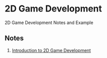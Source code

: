 # 2D Game Development

2D Game Development Notes and Example

## Notes

1. [Introduction to 2D Game Development](_notes/introduction.md)